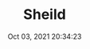 ---
id: 99
title: Sheild 
file-slug: sheild
date: Oct 03, 2021 20:34:23
feature: false
category: icons
angle: dynamic
clay: https://3dicons.sgp1.cdn.digitaloceanspaces.com/v1/dynamic/clay/sheild-dynamic-clay.png
gradient: https://3dicons.sgp1.cdn.digitaloceanspaces.com/v1/dynamic/gradient/sheild-dynamic-gradient.png
color: https://3dicons.sgp1.cdn.digitaloceanspaces.com/v1/dynamic/color/sheild-dynamic-color.png
premium: https://3dicons.sgp1.cdn.digitaloceanspaces.com/v1/dynamic/premium/sheild-dynamic-premium.png
---